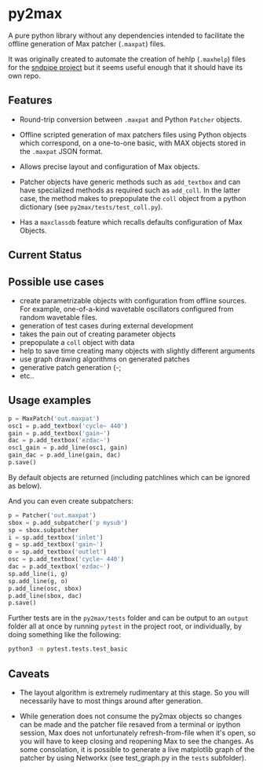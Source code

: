 # py2max

A pure python library without any dependencies intended to facilitate the offline generation of Max patcher (`.maxpat`) files.

It was originally created to automate the creation of hehlp (`.maxhelp`) files for the [sndpipe project](https://github.com/shakfu/sndpipe) but it seems useful enough that it should have its own repo.

## Features

- Round-trip conversion between `.maxpat` and Python `Patcher` objects.

- Offline scripted generation of max patchers files using Python objects which correspond, on a one-to-one basic, with MAX objects stored in the `.maxpat` JSON format.

- Allows precise layout and configuration of Max objects.

- Patcher objects have generic methods such as `add_textbox` and can have specialized methods as required such as `add_coll`. In the latter case, the method makes to prepopulate the `coll` object from a python dictionary (see `py2max/tests/test_coll.py`).

- Has a `maxclassdb` feature which recalls defaults configuration of Max Objects.

## Current Status

## Possible use cases

- create parametrizable objects with configuration from offline sources. For example, one-of-a-kind wavetable oscillators configured from random wavetable files.
- generation of test cases during external development
- takes the pain out of creating parameter objects
- prepopulate a `coll` object with data
- help to save time creating many objects with slightly different arguments
- use graph drawing algorithms on generated patches
- generative patch generation (-;
- etc..

## Usage examples

```python
p = MaxPatch('out.maxpat')
osc1 = p.add_textbox('cycle~ 440')
gain = p.add_textbox('gain~')
dac = p.add_textbox('ezdac~')
osc1_gain = p.add_line(osc1, gain)
gain_dac = p.add_line(gain, dac)
p.save()
```

By default objects are returned (including patchlines which can be ignored as below).

And you can even create subpatchers:

```python
p = Patcher('out.maxpat')
sbox = p.add_subpatcher('p mysub')
sp = sbox.subpatcher
i = sp.add_textbox('inlet')
g = sp.add_textbox('gain~')
o = sp.add_textbox('outlet')
osc = p.add_textbox('cycle~ 440')
dac = p.add_textbox('ezdac~')
sp.add_line(i, g)
sp.add_line(g, o)
p.add_line(osc, sbox)
p.add_line(sbox, dac)
p.save()
```

Further tests are in the `py2max/tests` folder and can be output to an `output` folder all at once by running `pytest` in the project root, or individually, by doing something like the following:

```bash
python3 -m pytest.tests.test_basic
```

## Caveats

- The layout algorithm is extremely rudimentary at this stage. So you will necessarily have to most things around after generation.

- While generation does not consume the py2max objects so changes can be made and the patcher file resaved from a terminal or ipython session, Max does not unfortunately refresh-from-file when it's open, so you will have to keep closing and reopening Max to see the changes. As some consolation, it is possible to generate a live matplotlib graph of the patcher by using Networkx (see test_graph.py in the `tests` subfolder).
